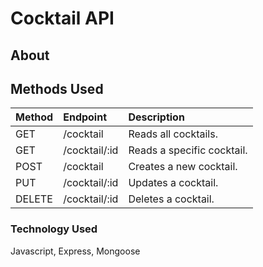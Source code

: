 # Cocktail API
## About

## Methods Used
| Method | Endpoint      | Description                |
|:------ | :------------ | :------------------------- |
| GET    | /cocktail     | Reads all cocktails.       |
| GET    | /cocktail/:id | Reads a specific cocktail. |
| POST   | /cocktail     | Creates a new cocktail.    |
| PUT    | /cocktail/:id | Updates a cocktail.        |
| DELETE | /cocktail/:id | Deletes a cocktail.        |

### Technology Used
Javascript, Express, Mongoose